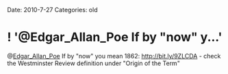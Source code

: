 Date: 2010-7-27
Categories: old

# ! '@Edgar_Allan_Poe If by "now" y...'

@<a href="http://twitter.com/Edgar_Allan_Poe" class="aktt_username">Edgar_Allan_Poe</a> If by "now" you mean 1862: <a href="http://bit.ly/9ZLCDA" rel="nofollow">http://bit.ly/9ZLCDA</a> - check the Westminster Review definition under "Origin of the Term"
